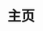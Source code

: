 ---
home: true
layout: BlogHome
icon: home
title: 主页
heroImage: /logo.svg
heroText: KevinZzz的博客
heroFullScreen: true
tagline: Be curious. Be enthusiastic. Trying to do better.
projects:
  - icon: project
    name: 项目名称
    desc: 项目详细描述
    link: https://你的项目链接

  - name: VuePress Theme Hope
    desc: 一个功能强大的 VuePress 主题✨
    link: https://theme-hope.vuejs.press/zh/
    icon: https://theme-hope.vuejs.press/logo.svg

  - icon: book
    name: 书籍名称
    desc: 书籍详细描述
    link: https://你的书籍链接

  - icon: article
    name: 文章名称
    desc: 文章详细描述
    link: https://你的文章链接

  - icon: friend
    name: 伙伴名称
    desc: 伙伴详细介绍
    link: https://你的伙伴链接

  - icon: /logo.svg
    name: 自定义项目
    desc: 自定义详细介绍
    link: https://你的自定义链接
---